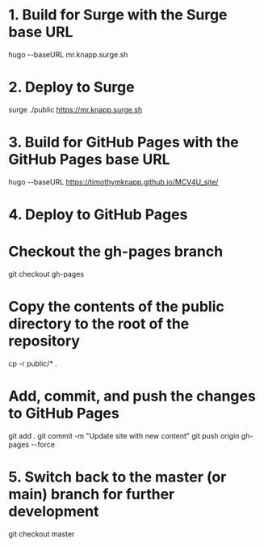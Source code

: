 # 1. Build for Surge with the Surge base URL
hugo --baseURL mr.knapp.surge.sh

# 2. Deploy to Surge
surge ./public https://mr.knapp.surge.sh

# 3. Build for GitHub Pages with the GitHub Pages base URL
hugo --baseURL https://timothymknapp.github.io/MCV4U_site/

# 4. Deploy to GitHub Pages
# Checkout the gh-pages branch
git checkout gh-pages

# Copy the contents of the public directory to the root of the repository
cp -r public/* .

# Add, commit, and push the changes to GitHub Pages
git add .
git commit -m "Update site with new content"
git push origin gh-pages --force

# 5. Switch back to the master (or main) branch for further development
git checkout master
